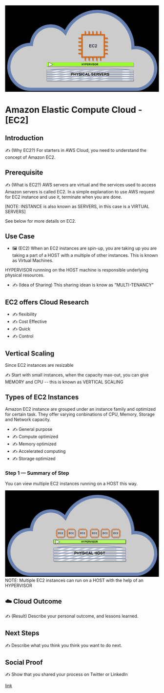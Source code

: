 ![placeholder image](EC2.jpg)

# Amazon Elastic Compute Cloud - [EC2]

## Introduction

✍️ (Why EC2?) For starters in AWS Cloud, you need to understand the concept of Amazon EC2.

## Prerequisite

✍️ (What is EC2?) AWS servers are virtual and the services used to access Amazon servers is called EC2. In a simple explanation to use AWS request for EC2 instance and use it, terminate when you are done.

[NOTE: INSTANCE is also known as SERVERS, in this case is a VIRTUAL SERVERS]

See below for more details on EC2.

## Use Case

- 🖼️ (EC2) When an EC2 instances are spin-up, you are taking up you are taking a part of a HOST with a multiple of other instances. This is known as Virtual Machines.

HYPERVISOR runnning on the HOST machine is responsible underlying physical resources.

- ✍️ (Idea of Sharing) This sharing idean is know as "MULTI-TENANCY"

## EC2 offers Cloud Research

- ✍️  flexibility
- ✍️  Cost Effective
- ✍️  Quick
- ✍️  Control


## Vertical Scaling

Since EC2 instances are resizable

✍️ Start with small instances, when the capacity max-out, you can give MEMORY and CPU -- this is known as VERTICAL SCALING

## Types of EC2 Instances

Amazon EC2 instance are grouped under an instance family and optimized for certain task. They offer varying conbinations of CPU, Memory, Storage and Network capacity.

- ✍️  General purpose
- ✍️  Compute optimized
- ✍️  Memory optimized
- ✍️  Accelerated computing
- ✍️  Storage optimized

### Step 1 — Summary of Step

You can view multiple EC2 instances  running on a HOST this way.

![Screenshot](EC23.jpg)
NOTE: Multiple EC2 instances can run on a HOST with the help of an HYPERVISOR

## ☁️ Cloud Outcome

✍️ (Result) Describe your personal outcome, and lessons learned.

## Next Steps

✍️ Describe what you think you think you want to do next.

## Social Proof

✍️ Show that you shared your process on Twitter or LinkedIn

[link](link)
